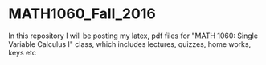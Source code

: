 # MATH1060_Fall_2016
In this repository I will be posting my latex, pdf files for "MATH 1060: Single Variable Calculus I" class, which includes lectures, quizzes, home works, keys etc
